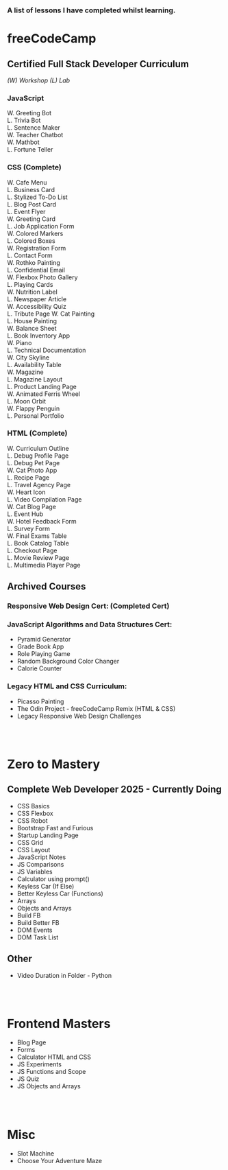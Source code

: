 ### A list of lessons I have completed whilst learning.

# freeCodeCamp

## Certified Full Stack Developer Curriculum

_(W) Workshop (L) Lab_

### JavaScript

W. Greeting Bot  
L. Trivia Bot  
L. Sentence Maker  
W. Teacher Chatbot  
W. Mathbot  
L. Fortune Teller  


### CSS (Complete)
W. Cafe Menu  
L. Business Card  
L. Stylized To-Do List  
L. Blog Post Card  
L. Event Flyer  
W. Greeting Card  
L. Job Application Form  
W. Colored Markers  
L. Colored Boxes  
W. Registration Form  
L. Contact Form  
W. Rothko Painting  
L. Confidential Email  
W. Flexbox Photo Gallery  
L. Playing Cards  
W. Nutrition Label  
L. Newspaper Article  
W. Accessibility Quiz  
L. Tribute Page
W. Cat Painting  
L. House Painting  
W. Balance Sheet  
L. Book Inventory App  
W. Piano  
L. Technical Documentation  
W. City Skyline  
L. Availability Table  
W. Magazine  
L. Magazine Layout  
L. Product Landing Page  
W. Animated Ferris Wheel  
L. Moon Orbit  
W. Flappy Penguin  
L. Personal Portfolio  


### HTML (Complete)

W. Curriculum Outline  
L. Debug Profile Page  
L. Debug Pet Page  
W. Cat Photo App  
L. Recipe Page  
L. Travel Agency Page  
W. Heart Icon  
L. Video Compilation Page  
W. Cat Blog Page  
L. Event Hub  
W. Hotel Feedback Form  
L. Survey Form  
W. Final Exams Table  
L. Book Catalog Table  
L. Checkout Page  
L. Movie Review Page  
L. Multimedia Player Page  


## Archived Courses

### Responsive Web Design Cert: (Completed Cert)

### JavaScript Algorithms and Data Structures Cert:

- Pyramid Generator
- Grade Book App
- Role Playing Game
- Random Background Color Changer
- Calorie Counter

### Legacy HTML and CSS Curriculum:

- Picasso Painting
- The Odin Project - freeCodeCamp Remix (HTML & CSS)
- Legacy Responsive Web Design Challenges  
<br>
<br>

# Zero to Mastery

## Complete Web Developer 2025 - Currently Doing

- CSS Basics
- CSS Flexbox
- CSS Robot
- Bootstrap Fast and Furious
- Startup Landing Page
- CSS Grid
- CSS Layout
- JavaScript Notes
- JS Comparisons
- JS Variables
- Calculator using prompt()
- Keyless Car (If Else)
- Better Keyless Car (Functions)
- Arrays
- Objects and Arrays
- Build FB
- Build Better FB
- DOM Events
- DOM Task List

## Other

- Video Duration in Folder - Python  
<br>
<br>

# Frontend Masters

- Blog Page
- Forms
- Calculator HTML and CSS
- JS Experiments
- JS Functions and Scope
- JS Quiz
- JS Objects and Arrays

<br>
<br>

# Misc

- Slot Machine
- Choose Your Adventure Maze
